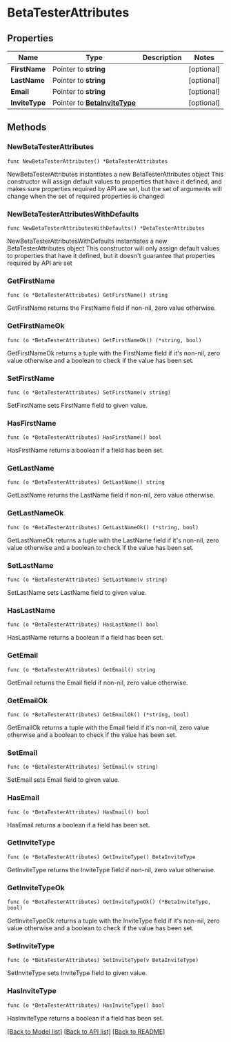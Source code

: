 # BetaTesterAttributes

## Properties

Name | Type | Description | Notes
------------ | ------------- | ------------- | -------------
**FirstName** | Pointer to **string** |  | [optional] 
**LastName** | Pointer to **string** |  | [optional] 
**Email** | Pointer to **string** |  | [optional] 
**InviteType** | Pointer to [**BetaInviteType**](BetaInviteType.md) |  | [optional] 

## Methods

### NewBetaTesterAttributes

`func NewBetaTesterAttributes() *BetaTesterAttributes`

NewBetaTesterAttributes instantiates a new BetaTesterAttributes object
This constructor will assign default values to properties that have it defined,
and makes sure properties required by API are set, but the set of arguments
will change when the set of required properties is changed

### NewBetaTesterAttributesWithDefaults

`func NewBetaTesterAttributesWithDefaults() *BetaTesterAttributes`

NewBetaTesterAttributesWithDefaults instantiates a new BetaTesterAttributes object
This constructor will only assign default values to properties that have it defined,
but it doesn't guarantee that properties required by API are set

### GetFirstName

`func (o *BetaTesterAttributes) GetFirstName() string`

GetFirstName returns the FirstName field if non-nil, zero value otherwise.

### GetFirstNameOk

`func (o *BetaTesterAttributes) GetFirstNameOk() (*string, bool)`

GetFirstNameOk returns a tuple with the FirstName field if it's non-nil, zero value otherwise
and a boolean to check if the value has been set.

### SetFirstName

`func (o *BetaTesterAttributes) SetFirstName(v string)`

SetFirstName sets FirstName field to given value.

### HasFirstName

`func (o *BetaTesterAttributes) HasFirstName() bool`

HasFirstName returns a boolean if a field has been set.

### GetLastName

`func (o *BetaTesterAttributes) GetLastName() string`

GetLastName returns the LastName field if non-nil, zero value otherwise.

### GetLastNameOk

`func (o *BetaTesterAttributes) GetLastNameOk() (*string, bool)`

GetLastNameOk returns a tuple with the LastName field if it's non-nil, zero value otherwise
and a boolean to check if the value has been set.

### SetLastName

`func (o *BetaTesterAttributes) SetLastName(v string)`

SetLastName sets LastName field to given value.

### HasLastName

`func (o *BetaTesterAttributes) HasLastName() bool`

HasLastName returns a boolean if a field has been set.

### GetEmail

`func (o *BetaTesterAttributes) GetEmail() string`

GetEmail returns the Email field if non-nil, zero value otherwise.

### GetEmailOk

`func (o *BetaTesterAttributes) GetEmailOk() (*string, bool)`

GetEmailOk returns a tuple with the Email field if it's non-nil, zero value otherwise
and a boolean to check if the value has been set.

### SetEmail

`func (o *BetaTesterAttributes) SetEmail(v string)`

SetEmail sets Email field to given value.

### HasEmail

`func (o *BetaTesterAttributes) HasEmail() bool`

HasEmail returns a boolean if a field has been set.

### GetInviteType

`func (o *BetaTesterAttributes) GetInviteType() BetaInviteType`

GetInviteType returns the InviteType field if non-nil, zero value otherwise.

### GetInviteTypeOk

`func (o *BetaTesterAttributes) GetInviteTypeOk() (*BetaInviteType, bool)`

GetInviteTypeOk returns a tuple with the InviteType field if it's non-nil, zero value otherwise
and a boolean to check if the value has been set.

### SetInviteType

`func (o *BetaTesterAttributes) SetInviteType(v BetaInviteType)`

SetInviteType sets InviteType field to given value.

### HasInviteType

`func (o *BetaTesterAttributes) HasInviteType() bool`

HasInviteType returns a boolean if a field has been set.


[[Back to Model list]](../README.md#documentation-for-models) [[Back to API list]](../README.md#documentation-for-api-endpoints) [[Back to README]](../README.md)


